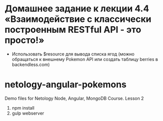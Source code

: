 #   Домашнее задание к лекции 4.4 «Взаимодействие с классически построенным RESTful API - это просто!»

 - Использовать $resource для вывода списка ягод (можно обращаться к внешнему Pokemon API или создать таблицу berries в backendless.com)

# netology-angular-pokemons
Demo files for Netology Node, Angular, MongoDB Course. Lesson 2

1. npm install
2. gulp webserver
